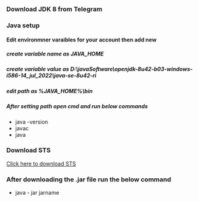 <h3>Download JDK 8 from Telegram</h3>
<h3>Java setup</h3>
<h4>Edit environmner varaibles for your account then add new</h4>
<h5>create variable name as JAVA_HOME</h5>
<h5>create variable value as  D:\javaSoftware\openjdk-8u42-b03-windows-i586-14_jul_2022\java-se-8u42-ri</h5>
<h5>edit path as %JAVA_HOME%\bin</h5>
<h5>After setting path open cmd and run below commands</h5>
<ul>
  <li>java -version</li>
   <li>javac</li>
   <li>java</li>
</ul>

<h3>Download STS</h3>
<a href="https://spring.io/tools">Click here to download STS</a>
<h3>After downloading the .jar file run the below command</h3>
<ul> <li>java - jar jarname</li></ul>
